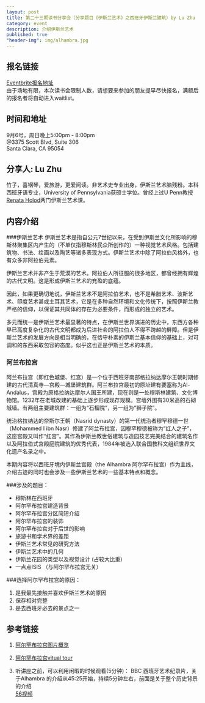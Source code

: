 ```yaml
---
layout: post
title: 第二十三期读书分享会（分享题目《伊斯兰艺术》之西班牙伊斯兰建筑）by Lu Zhu
category: event
description: 介绍伊斯兰艺术
published: true
"header-img": img/alhambra.jpg
---
```



## 报名链接
[Eventbrite报名地址](https://www.eventbrite.com/e/18408587581)  
由于场地有限，本次读书会限制人数，请想要来参加的朋友提早尽快报名，满额后的报名者将自动进入waitlist。

## 时间和地址
9月6号，周日晚上5:00pm - 8:00pm  
@3375 Scott Blvd, Suite 306  
Santa Clara, CA 95054

## 分享人: Lu Zhu
竹子，喜钢琴，爱旅游，更爱阅读。非艺术史专业出身，伊斯兰艺术脑残粉。本科西班牙语专业，University of Pennsylvania获硕士学位。曾经上过U Penn教授[Renata Holod](https://www.sas.upenn.edu/arthistory/people/profile/renata-holod)两门伊斯兰艺术课。

## 内容介绍

###伊斯兰艺术
伊斯兰艺术是指自公元7世纪以来，在受到伊斯兰文化所影响的穆斯林聚集区内产生的（不单仅指穆斯林民众所创作的）一种视觉艺术风格。包括建筑物、书法、绘画以及陶艺等诸多表现方式。伊斯兰艺术中除了阿拉伯风格外，也有众多非阿拉伯元素。

伊斯兰艺术并非产生于荒漠的艺术。阿拉伯人所征服的很多地区，都曾经拥有辉煌的古代文明。这是形成伊斯兰艺术的充盈的底蕴。

因此，如果更确切地说，伊斯兰艺术不是阿拉伯艺术，也不是希腊艺术、波斯艺术、印度艺术甚或土耳其艺术，它是在多种自然环境和文化传统下，按照伊斯兰教严格的信仰，以保证其共同体的存在为必要条件，而形成的独立的艺术。

多元而统一是伊斯兰艺术最显著的特点，在伊斯兰世界演进的历史中，东西方各种早已高度复杂化的古代文明都成为后进社会的阿拉伯人不得不跨越的屏障。但是伊斯兰艺术的发展方向是相当明确的，在恪守朴素的伊斯兰基本信仰的基础上，对可调和的东西采取包容的态度。似乎这也正是伊斯兰艺术的本质。

### 阿兰布拉宫
阿兰布拉宫（即红色城堡、红宫）是一个位于西班牙南部格拉纳达摩尔王朝时期修建的古代清真寺—宫殿—城堡建筑群。阿兰布拉宫最初的原址建有要塞称为Al-Andalus，宫殿为原格拉纳达摩尔人国王所建，现在则是一处穆斯林建筑、文化博物馆。1232年在老城改建的基础上逐步形成现存规模。宫墙外围有30米高的石砌城墙。有两组主要建筑群：一组为“石榴院”，另一组为“狮子院”。

统治格拉纳达的奈斯尔王朝（Nasrid dynasty）的第一代统治者穆罕穆德一世（Mohammed I ibn Nasr）修建了阿兰布拉宫，因穆罕穆德被称为“红人之子”，这座宫殿又叫作“红宫”。其作為伊斯兰教世俗建筑与造园技艺完美结合的建筑名作以及阿拉伯式宫殿庭院建筑的优秀代表，1984年被选入联合国教科文组织世界文化遗产名录之中。

本期内容将以西班牙境内伊斯兰宫殿（the Alhambra 阿尔罕布拉宫）作为主线，介绍古迹的同时也会涉及一些伊斯兰艺术的一些基本特点和概念。

###涉及的题目： 
 *  穆斯林在西班牙  
 *  阿尔罕布拉宫建造背景  
 *  阿尔罕布拉宫分区简短介绍  
 *  阿尔罕布拉宫的装饰  
 *  阿尔罕布拉宫对于后世的影响  
 *  旅游书和学术界的差距  
 *  伊斯兰艺术常见的研究方法  
 *  伊斯兰艺术中的几何  
 *  伊斯兰花园的类型以及视觉设计 (占较大比重)  
 *  一点点ISIS （与阿尔罕布拉宫无关） 

###选择阿尔罕布拉宫的原因：
1. 是我最先接触并喜欢伊斯兰艺术的原因
2. 保存相对完整
3. 是去西班牙必去的景点之一

## 参考链接

1. [阿尔罕布拉宫图片概览](https://www.flickr.com/photos/retrorocketrick/sets/72157611310573746/)
 
2. [阿尔罕布拉宫vitual tour](http://www.aramcoworld.com/issue/200604/alhambra/tourmenu.htm)

3. 听讲座之前，可以利用闲暇的时候观看(5分钟)：
BBC 西班牙艺术纪录片，关于Alhambra 的介绍从45:25开始，持续5分钟左右，前面是关于整个历史背景的介绍  
[56视频](http://www.56.com/u11/v_NTkxMzMxODQ.html)

